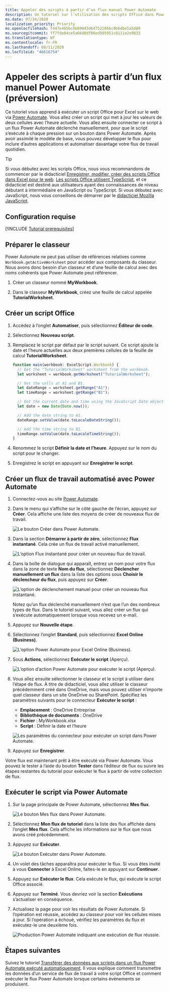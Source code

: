 ```yaml
---
title: Appeler des scripts à partir d’un flux manuel Power Automate
description: Un tutoriel sur l’utilisation des scripts Office dans Power Automate via un déclencheur manuel.
ms.date: 07/24/2020
localization_priority: Priority
ms.openlocfilehash: f447e465bc0b09043d64752266bc9b6dbe5a5d89
ms.sourcegitcommit: ff7fde04ce5a66d8df06ed505951c8111e2e9833
ms.translationtype: HT
ms.contentlocale: fr-FR
ms.lasthandoff: 08/11/2020
ms.locfileid: "46616754"
---
```

# <a name="call-scripts-from-a-manual-power-automate-flow-preview"></a>Appeler des scripts à partir d’un flux manuel Power Automate (préversion)

Ce tutoriel vous apprend à exécuter un script Office pour Excel sur le web via [Power Automate](https://flow.microsoft.com). Vous allez créer un script qui met à jour les valeurs de deux cellules avec l’heure actuelle. Vous allez ensuite connecter ce script à un flux Power Automate déclenché manuellement, pour que le script s’exécute à chaque pression sur un bouton dans Power Automate. Après avoir assimilé le modèle de base, vous pouvez développer le flux pour inclure d’autres applications et automatiser davantage votre flux de travail quotidien.

> [!TIP]
> Si vous débutez avec les scripts Office, nous vous recommandons de commencer par le didacticiel [Enregistrer, modifier, créer des scripts Office dans Excel pour le web](excel-tutorial.md). [Les scripts Office utilisent TypeScript](../overview/code-editor-environment.md), et ce didacticiel est destiné aux utilisateurs ayant des connaissances de niveau débutant à intermédiaire en JavaScript ou TypeScript. Si vous débutez avec JavaScript, nous vous conseillons de démarrer par le [didacticiel Mozilla JavaScript](https://developer.mozilla.org/docs/Web/JavaScript/Guide/Introduction).

## <a name="prerequisites"></a>Configuration requise

[!INCLUDE [Tutorial prerequisites](../includes/power-automate-tutorial-prerequisites.md)]

## <a name="prepare-the-workbook"></a>Préparer le classeur

Power Automate ne peut pas utiliser de références relatives comme `Workbook.getActiveWorksheet` pour accéder aux composants du classeur. Nous avons donc besoin d’un classeur et d’une feuille de calcul avec des noms cohérents que Power Automate peut référencer.

1. Créer un classeur nommé **MyWorkbook**.

2. Dans le classeur **MyWorkbook**, créez une feuille de calcul appelée **TutorialWorksheet**.

## <a name="create-an-office-script"></a>Créer un script Office

1. Accédez à l’onglet **Automatiser**, puis sélectionnez **Éditeur de code**.

2. Sélectionnez **Nouveau script**.

3. Remplacez le script par défaut par le script suivant. Ce script ajoute la date et l’heure actuelles aux deux premières cellules de la feuille de calcul **TutorialWorksheet**.

    ```TypeScript
    function main(workbook: ExcelScript.Workbook) {
      // Get the "TutorialWorksheet" worksheet from the workbook.
      let worksheet = workbook.getWorksheet("TutorialWorksheet");

      // Get the cells at A1 and B1.
      let dateRange = worksheet.getRange("A1");
      let timeRange = worksheet.getRange("B1");

      // Get the current date and time using the JavaScript Date object.
      let date = new Date(Date.now());

      // Add the date string to A1.
      dateRange.setValue(date.toLocaleDateString());

      // Add the time string to B1.
      timeRange.setValue(date.toLocaleTimeString());
    }
    ```

4. Renommez le script **Définir la date et l’heure**. Appuyez sur le nom du script pour le changer.

5. Enregistrez le script en appuyant sur **Enregistrer le script**.

## <a name="create-an-automated-workflow-with-power-automate"></a>Créer un flux de travail automatisé avec Power Automate

1. Connectez-vous au site [Power Automate](https://flow.microsoft.com).

2. Dans le menu qui s’affiche sur le côté gauche de l’écran, appuyez sur **Créer**. Cela affiche une liste des moyens de créer de nouveaux flux de travail.

    ![Le bouton Créer dans Power Automate.](../images/power-automate-tutorial-1.png)

3. Dans la section **Démarrer à partir de zéro**, sélectionnez **Flux instantané**. Cela crée un flux de travail activé manuellement.

    ![L’option Flux instantané pour créer un nouveau flux de travail.](../images/power-automate-tutorial-2.png)

4. Dans la boîte de dialogue qui apparaît, entrez un nom pour votre flux dans la zone de texte **Nom du flux**, sélectionnez **Déclencher manuellement un flux** dans la liste des options sous **Choisir le déclencheur du flux**, puis appuyez sur **Créer**.

    ![L’option de déclenchement manuel pour créer un nouveau flux instantané.](../images/power-automate-tutorial-3.png)

    Notez qu’un flux déclenché manuellement n’est que l’un des nombreux types de flux. Dans le tutoriel suivant, vous allez créer un flux qui s’exécute automatiquement lorsque vous recevez un e-mail.

5. Appuyez sur **Nouvelle étape**.

6. Sélectionnez l’onglet **Standard**, puis sélectionnez **Excel Online (Business)**.

    ![L’option Power Automate pour Excel Online (Business).](../images/power-automate-tutorial-4.png)

7. Sous **Actions**, sélectionnez **Exécuter le script** (Aperçu).

    ![L’option d’action Power Automate pour exécuter le script (Aperçu).](../images/power-automate-tutorial-5.png)

8. Vous allez ensuite sélectionner le classeur et le script à utiliser dans l’étape de flux. À titre de didacticiel, vous allez utiliser le classeur précédemment créé dans OneDrive, mais vous pouvez utiliser n’importe quel classeur dans un site OneDrive ou SharePoint. Spécifiez les paramètres suivants pour le connecteur **Exécuter le script** :

    - **Emplacement** : OneDrive Entreprise
    - **Bibliothèque de documents** : OneDrive
    - **Fichier** : MyWorkbook.xlsx
    - **Script** : Définir la date et l’heure

    ![Les paramètres du connecteur pour exécuter un script dans Power Automate.](../images/power-automate-tutorial-6.png)

9. Appuyez sur **Enregistrer**.

Votre flux est maintenant prêt à être exécuté via Power Automate. Vous pouvez le tester à l’aide du bouton **Tester** dans l’éditeur de flux ou suivre les étapes restantes du tutoriel pour exécuter le flux à partir de votre collection de flux.

## <a name="run-the-script-through-power-automate"></a>Exécuter le script via Power Automate

1. Sur la page principale de Power Automate, sélectionnez **Mes flux**.

    ![Le bouton Mes flux dans Power Automate.](../images/power-automate-tutorial-7.png)

2. Sélectionnez **Mon flux de tutoriel** dans la liste des flux affichée dans l’onglet **Mes flux**. Cela affiche les informations sur le flux que nous avons créé précédemment.

3. Appuyez sur **Exécuter**.

    ![Le bouton Exécuter dans Power Automate.](../images/power-automate-tutorial-8.png)

4. Un volet des tâches apparaîtra pour exécuter le flux. Si vous êtes invité à vous **Connecter** à Excel Online, faites-le en appuyant sur **Continuer**.

5. Appuyez sur **Exécuter le flux**. Cela exécute le flux, qui exécute le script Office associé.

6. Appuyez sur **Terminé**. Vous devriez voir la section **Exécutions** s’actualiser en conséquence.

7. Actualisez la page pour voir les résultats de Power Automate. Si l’opération est réussie, accédez au classeur pour voir les cellules mises à jour. Si l’opération a échoué, vérifiez les paramètres du flux et exécutez-le une deuxième fois.

    ![Production Power Automate indiquant une exécution de flux réussie.](../images/power-automate-tutorial-9.png)

## <a name="next-steps"></a>Étapes suivantes

Suivez le tutoriel [Transférer des données aux scripts dans un flux Power Automate exécuté automatiquement](excel-power-automate-trigger.md). Il vous explique comment transmettre les données d’un service de flux de travail à votre script Office et comment exécuter le flux Power Automate lorsque certains événements se produisent.
